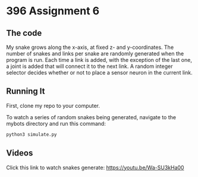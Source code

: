 # 396 Assignment 6

## The code

My snake grows along the x-axis, at fixed z- and y-coordinates. The number of snakes and links per snake are randomly generated when the program is run. Each time a link is added, with the exception of the last one, a joint is added that will connect it to the next link. A random integer selector decides whether or not to place a sensor neuron in the current link.

## Running It

First, clone my repo to your computer.

To watch a series of random snakes being generated, navigate to the mybots directory and run this command:

```bash
python3 simulate.py
```

## Videos

Click this link to watch snakes generate: <https://youtu.be/Wa-SU3kHa00>

